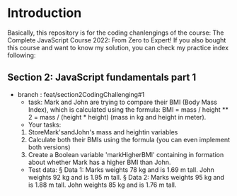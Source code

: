 # Introduction 

Basically, this repository is for the coding chanlengings of the course: The Complete JavaScript Course 2022: From Zero to Expert! If you also bought this course and want to know my solution, you can check my practice index following: 

## Section 2: JavaScript fundamentals part 1
 * branch : feat/section2CodingChallenging#1
    * task: Mark and John are trying to compare their BMI (Body Mass Index), which is calculated using the formula:
    BMI = mass / height ** 2 = mass / (height * height) (mass in kg and height in meter).
    * Your tasks:
    1. StoreMark'sandJohn's mass and heightin variables
    2. Calculate both their BMIs using the formula (you can even implement both
    versions)
    3. Create a Boolean variable 'markHigherBMI' containing in formation about
    whether Mark has a higher BMI than John.
    * Test data:
    § Data 1: Marks weights 78 kg and is 1.69 m tall. John weights 92 kg and is 1.95 m tall.
    § Data 2: Marks weights 95 kg and is 1.88 m tall. John weights 85 kg and is 1.76 m tall.